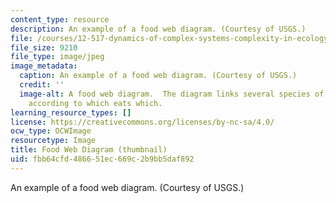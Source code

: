 ```yaml
---
content_type: resource
description: An example of a food web diagram. (Courtesy of USGS.)
file: /courses/12-517-dynamics-of-complex-systems-complexity-in-ecology-spring-2000/fbb64cfd486651ec669c2b9bb5daf892_12-517s00-th.jpg
file_size: 9210
file_type: image/jpeg
image_metadata:
  caption: An example of a food web diagram. (Courtesy of USGS.)
  credit: ''
  image-alt: A food web diagram.  The diagram links several species of animals together
    according to which eats which.
learning_resource_types: []
license: https://creativecommons.org/licenses/by-nc-sa/4.0/
ocw_type: OCWImage
resourcetype: Image
title: Food Web Diagram (thumbnail)
uid: fbb64cfd-4866-51ec-669c-2b9bb5daf892
---
```

An example of a food web diagram. (Courtesy of USGS.)